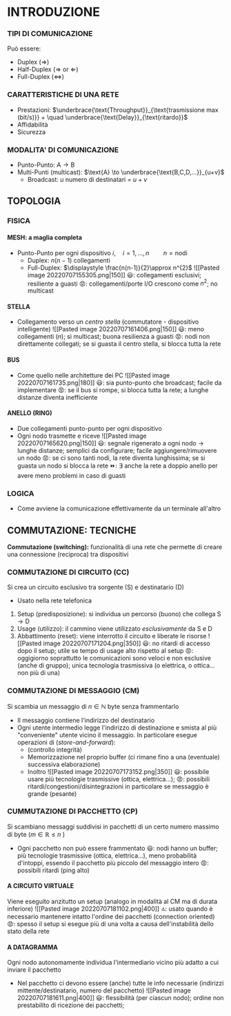 # INTRODUZIONE

### TIPI DI COMUNICAZIONE
Può essere:
- Duplex ($\Rightarrow$)
- Half-Duplex ($\Rightarrow$ or $\Leftarrow$)
- Full-Duplex ($\iff$)

### CARATTERISTICHE DI UNA RETE
- Prestazioni:  $\underbrace{\text{Throughput}}_{\text{trasmissione max (bit/s)}} + \quad \underbrace{\text{Delay}}_{\text{ritardo}}$
- Affidabilità
- Sicurezza

### MODALITA' DI COMUNICAZIONE
- Punto-Punto:  $\text{A} \to \text{B}$
- Multi-Punti (multicast): $\text{A} \to \underbrace{\text{B,C,D,...}}_{u+v}$
	- Broadcast: $u$ numero di destinatari $=$ $u+v$

## TOPOLOGIA

### FISICA
#### MESH: a maglia completa
- Punto-Punto per ogni dispositivo $i, \quad i=1,\dots,n \quad \quad n=\text{nodi}$ 
	- Duplex: $n(n-1)$ collegamenti
	- Full-Duplex: $\displaystyle \frac{n(n-1)}{2}\approx n^{2}$
![[Pasted image 20220707155305.png|150]]
😃: collegamenti esclusivi; resiliente a guasti
😡: collegamenti/porte I/O crescono come $n^{2}$; no multicast

#### STELLA
- Collegamento verso un *centro stella* (commutatore - dispositivo intelligente)
![[Pasted image 20220707161406.png|150]]
😃: meno collegamenti ($n$); sì multicast; buona resilienza a guasti
😡: nodi non direttamente collegati; se si guasta il centro stella, si blocca tutta la rete

#### BUS
- Come quello nelle architetture dei PC
 ![[Pasted image 20220707161735.png|180]]
😃: sia punto-punto che broadcast; facile da implementare
😡: se il bus si rompe, si blocca tutta la rete; a lunghe distanze diventa inefficiente

#### ANELLO (RING)
- Due collegamenti punto-punto per ogni dispositivo
- Ogni nodo trasmette e riceve
![[Pasted image 20220707165620.png|150]]
😃: segnale rigenerato a ogni nodo $\rightarrow$ lunghe distanze; semplici da configurare; facile aggiungere/rimuovere un nodo
😡: se ci sono tanti nodi, la rete diventa lunghissima; se si guasta un nodo si blocca la rete
	⏩: $\exists$ anche la rete a doppio anello per avere meno problemi in caso di guasti

### LOGICA
- Come avviene la comunicazione effettivamente da un terminale all'altro


## COMMUTAZIONE: TECNICHE
**Commutazione (switching):** funzionalità di una rete che permette di creare una connessione (reciproca) tra dispositivi

### COMMUTAZIONE DI CIRCUITO (CC)
Si crea un circuito esclusivo tra sorgente ($\text{S}$) e destinatario ($\text{D}$)
- Usato nella rete telefonica
1) Setup (predisposizione): si individua un percorso (buono) che collega $\text{S} \to \text{D}$
2) Usage (utilizzo): il cammino viene utilizzato *esclusivamente* da $\text{S}$ e $\text{D}$
3) Abbattimento (reset): viene interrotto il circuito e liberate le risorse
![[Pasted image 20220707171204.png|350]]
😃: no ritardi di accesso dopo il setup; utile se tempo di usage alto rispetto al setup
😡: oggigiorno soprattutto le comunicazioni sono veloci e non esclusive (anche di gruppo); unica tecnologia trasmissiva (o elettrica, o ottica... non più di una)

### COMMUTAZIONE DI MESSAGGIO (CM)
Si scambia un messaggio di $n \in \mathbb{N}$ byte senza frammentarlo
- Il messaggio contiene l'indirizzo del destinatario
- Ogni utente intermedio legge l'indirizzo di destinazione e smista al più "conveniente" utente vicino il messaggio. In particolare esegue operazioni di (*store-and-forward*):
	- (controllo integrità)
	- Memorizzazione nel proprio buffer (ci rimane fino a una (eventuale) successiva elaborazione)
	- Inoltro
![[Pasted image 20220707173152.png|350]]
😃: possibile usare più tecnologie trasmissive (ottica, elettrica...);
😡: possibili ritardi/congestioni/disintegrazioni in particolare se messaggio è grande (pesante)

### CUMMUTAZIONE DI PACCHETTO (CP)
Si scambiano messaggi suddivisi in pacchetti di un certo numero massimo di byte ($m \in \mathbb{R} \leq n$ )
- Ogni pacchetto non può essere frammentato
😃: nodi hanno un buffer; più tecnologie trasmissive (ottica, elettrica...), meno probabilità d'intoppi, essendo il pacchetto più piccolo del messaggio intero
😡: possibili ritardi (ping alto)

#### A CIRCUITO VIRTUALE
Viene eseguito anzitutto un setup (analogo in modalità al CM ma di durata inferiore)
![[Pasted image 20220707181102.png|400]]
🔝: usato quando è necessario mantenere intatto l'ordine dei pacchetti (connection oriented)
😡: spesso il setup si esegue più di una volta a causa dell'instabilità dello stato della rete

#### A DATAGRAMMA
Ogni nodo autonomamente individua l'intermediario vicino più adatto a cui inviare il pacchetto
- Nel pacchetto ci devono essere (anche) tutte le info necessarie (indirizzi mittente/destinatario, numero del pacchetto)
![[Pasted image 20220707181611.png|400]]
😃: flessibilità (per ciascun nodo); ordine non prestabilito di ricezione dei pacchetti;
